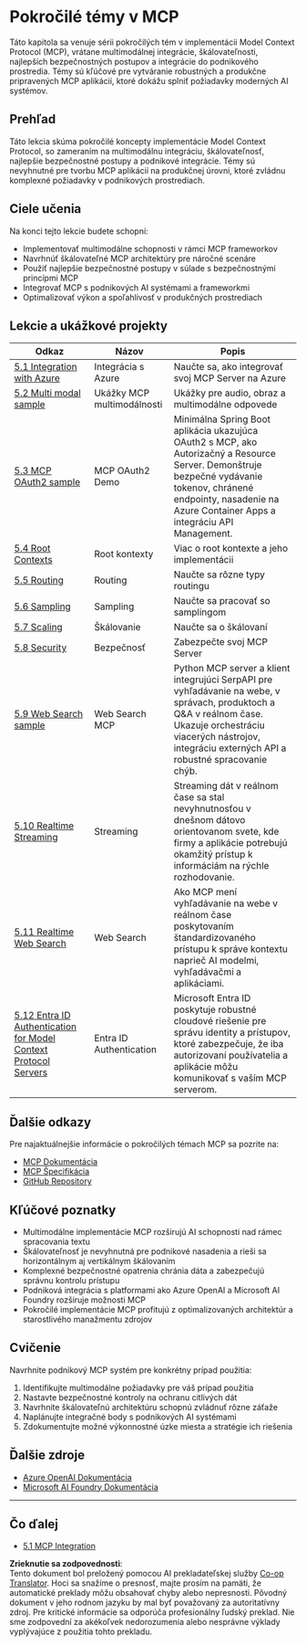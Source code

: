 <!--
CO_OP_TRANSLATOR_METADATA:
{
  "original_hash": "b96f2864e0bcb6fae9b4926813c3feb1",
  "translation_date": "2025-06-26T14:19:41+00:00",
  "source_file": "05-AdvancedTopics/README.md",
  "language_code": "sk"
}
-->
# Pokročilé témy v MCP

Táto kapitola sa venuje sérii pokročilých tém v implementácii Model Context Protocol (MCP), vrátane multimodálnej integrácie, škálovateľnosti, najlepších bezpečnostných postupov a integrácie do podnikového prostredia. Témy sú kľúčové pre vytváranie robustných a produkčne pripravených MCP aplikácií, ktoré dokážu splniť požiadavky moderných AI systémov.

## Prehľad

Táto lekcia skúma pokročilé koncepty implementácie Model Context Protocol, so zameraním na multimodálnu integráciu, škálovateľnosť, najlepšie bezpečnostné postupy a podnikové integrácie. Témy sú nevyhnutné pre tvorbu MCP aplikácií na produkčnej úrovni, ktoré zvládnu komplexné požiadavky v podnikových prostrediach.

## Ciele učenia

Na konci tejto lekcie budete schopní:

- Implementovať multimodálne schopnosti v rámci MCP frameworkov
- Navrhnúť škálovateľné MCP architektúry pre náročné scenáre
- Použiť najlepšie bezpečnostné postupy v súlade s bezpečnostnými princípmi MCP
- Integrovať MCP s podnikových AI systémami a frameworkmi
- Optimalizovať výkon a spoľahlivosť v produkčných prostrediach

## Lekcie a ukážkové projekty

| Odkaz | Názov | Popis |
|-------|--------|--------|
| [5.1 Integration with Azure](./mcp-integration/README.md) | Integrácia s Azure | Naučte sa, ako integrovať svoj MCP Server na Azure |
| [5.2 Multi modal sample](./mcp-multi-modality/README.md) | Ukážky MCP multimodálnosti | Ukážky pre audio, obraz a multimodálne odpovede |
| [5.3 MCP OAuth2 sample](../../../05-AdvancedTopics/mcp-oauth2-demo) | MCP OAuth2 Demo | Minimálna Spring Boot aplikácia ukazujúca OAuth2 s MCP, ako Autorizačný a Resource Server. Demonštruje bezpečné vydávanie tokenov, chránené endpointy, nasadenie na Azure Container Apps a integráciu API Management. |
| [5.4 Root Contexts](./mcp-root-contexts/README.md) | Root kontexty | Viac o root kontexte a jeho implementácii |
| [5.5 Routing](./mcp-routing/README.md) | Routing | Naučte sa rôzne typy routingu |
| [5.6 Sampling](./mcp-sampling/README.md) | Sampling | Naučte sa pracovať so samplingom |
| [5.7 Scaling](./mcp-scaling/README.md) | Škálovanie | Naučte sa o škálovaní |
| [5.8 Security](./mcp-security/README.md) | Bezpečnosť | Zabezpečte svoj MCP Server |
| [5.9 Web Search sample](./web-search-mcp/README.md) | Web Search MCP | Python MCP server a klient integrujúci SerpAPI pre vyhľadávanie na webe, v správach, produktoch a Q&A v reálnom čase. Ukazuje orchestráciu viacerých nástrojov, integráciu externých API a robustné spracovanie chýb. |
| [5.10 Realtime Streaming](./mcp-realtimestreaming/README.md) | Streaming | Streaming dát v reálnom čase sa stal nevyhnutnosťou v dnešnom dátovo orientovanom svete, kde firmy a aplikácie potrebujú okamžitý prístup k informáciám na rýchle rozhodovanie. |
| [5.11 Realtime Web Search](./mcp-realtimesearch/README.md) | Web Search | Ako MCP mení vyhľadávanie na webe v reálnom čase poskytovaním štandardizovaného prístupu k správe kontextu naprieč AI modelmi, vyhľadávačmi a aplikáciami. |
| [5.12 Entra ID Authentication for Model Context Protocol Servers](./mcp-security-entra/README.md) | Entra ID Authentication | Microsoft Entra ID poskytuje robustné cloudové riešenie pre správu identity a prístupov, ktoré zabezpečuje, že iba autorizovaní používatelia a aplikácie môžu komunikovať s vaším MCP serverom. |

## Ďalšie odkazy

Pre najaktuálnejšie informácie o pokročilých témach MCP sa pozrite na:
- [MCP Dokumentácia](https://modelcontextprotocol.io/)
- [MCP Špecifikácia](https://spec.modelcontextprotocol.io/)
- [GitHub Repository](https://github.com/modelcontextprotocol)

## Kľúčové poznatky

- Multimodálne implementácie MCP rozširujú AI schopnosti nad rámec spracovania textu
- Škálovateľnosť je nevyhnutná pre podnikové nasadenia a rieši sa horizontálnym aj vertikálnym škálovaním
- Komplexné bezpečnostné opatrenia chránia dáta a zabezpečujú správnu kontrolu prístupu
- Podniková integrácia s platformami ako Azure OpenAI a Microsoft AI Foundry rozširuje možnosti MCP
- Pokročilé implementácie MCP profitujú z optimalizovaných architektúr a starostlivého manažmentu zdrojov

## Cvičenie

Navrhnite podnikový MCP systém pre konkrétny prípad použitia:

1. Identifikujte multimodálne požiadavky pre váš prípad použitia
2. Nastavte bezpečnostné kontroly na ochranu citlivých dát
3. Navrhnite škálovateľnú architektúru schopnú zvládnuť rôzne záťaže
4. Naplánujte integračné body s podnikových AI systémami
5. Zdokumentujte možné výkonnostné úzke miesta a stratégie ich riešenia

## Ďalšie zdroje

- [Azure OpenAI Dokumentácia](https://learn.microsoft.com/en-us/azure/ai-services/openai/)
- [Microsoft AI Foundry Dokumentácia](https://learn.microsoft.com/en-us/ai-services/)

---

## Čo ďalej

- [5.1 MCP Integration](./mcp-integration/README.md)

**Zrieknutie sa zodpovednosti**:  
Tento dokument bol preložený pomocou AI prekladateľskej služby [Co-op Translator](https://github.com/Azure/co-op-translator). Hoci sa snažíme o presnosť, majte prosím na pamäti, že automatické preklady môžu obsahovať chyby alebo nepresnosti. Pôvodný dokument v jeho rodnom jazyku by mal byť považovaný za autoritatívny zdroj. Pre kritické informácie sa odporúča profesionálny ľudský preklad. Nie sme zodpovední za akékoľvek nedorozumenia alebo nesprávne výklady vyplývajúce z použitia tohto prekladu.